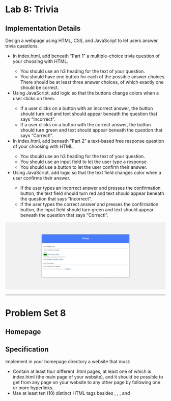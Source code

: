 
<h1>Lab 8: Trivia</h1>
<h2>Implementation Details</h2>
<p>Design a webpage using HTML, CSS, and JavaScript to let users answer trivia questions.</p>
<ul>
<li>In index.html, add beneath “Part 1” a multiple-choice trivia question of your choosing with HTML.</li>
  <ul>
    <li>You should use an h3 heading for the text of your question.</li>
    <li>You should have one button for each of the possible answer choices. There should be at least three answer choices, of which exactly one should be correct.  </li>
  </ul>
<li>Using JavaScript, add logic so that the buttons change colors when a user clicks on them.</li>
  <ul>
    <li>If a user clicks on a button with an incorrect answer, the button should turn red and text should appear beneath the question that says “Incorrect”.</li>
    <li>If a user clicks on a button with the correct answer, the button should turn green and text should appear beneath the question that says “Correct!”.</li>
  </ul>
<li>In index.html, add beneath “Part 2” a text-based free response question of your choosing with HTML.</li>
  <ul>
  <li>You should use an h3 heading for the text of your question.</li>
  <li>You should use an input field to let the user type a response.</li>
  <li>You should use a button to let the user confirm their answer.</li>
    </ul>
<li>Using JavaScript, add logic so that the text field changes color when a user confirms their answer.</li>
<ul>
<li>If the user types an incorrect answer and presses the confirmation button, the text field should turn red and text should appear beneath the question that says “Incorrect”.</li>
<li>If the user types the correct answer and presses the confirmation button, the input field should turn green and text should appear beneath the question that says “Correct!”.</li>
</ul>
</ul>

<img src="assets/0.png">


---


<h1>Problem Set 8</h1>
<h2>Homepage</h2>
<h2>Specification</h2>
<p>Implement in your homepage directory a website that must:</p>

<ul>
<li>Contain at least four different .html pages, at least one of which is index.html (the main page of your website), and it should be possible to get from any page on your website to any other page by following one or more hyperlinks.</li>
<li>Use at least ten (10) distinct HTML tags besides <html>, <head>, <body>, and <title>. Using some tag (e.g., <p>) multiple times still counts as just one (1) of those ten!</li>
<li>
Integrate one or more features from Bootstrap into your site. Bootstrap is a popular library (that comes with lots of CSS classes and more) via which you can beautify your site. See Bootstrap’s documentation to get started. In particular, you might find some of Bootstrap’s components of interest. To add Bootstrap to your site, it suffices to include</li>
  
```
<link rel="stylesheet" href="https://cdn.jsdelivr.net/npm/bootstrap@4.5.3/dist/css/bootstrap.min.css" integrity="sha384-TX8t27EcRE3e/ihU7zmQxVncDAy5uIKz4rEkgIXeMed4M0jlfIDPvg6uqKI2xXr2" crossorigin="anonymous">
<script src="https://code.jquery.com/jquery-3.5.1.slim.min.js" integrity="sha384-DfXdz2htPH0lsSSs5nCTpuj/zy4C+OGpamoFVy38MVBnE+IbbVYUew+OrCXaRkfj" crossorigin="anonymous"></script>
<script src="https://cdn.jsdelivr.net/npm/bootstrap@4.5.3/dist/js/bootstrap.bundle.min.js" integrity="sha384-ho+j7jyWK8fNQe+A12Hb8AhRq26LrZ/JpcUGGOn+Y7RsweNrtN/tE3MoK7ZeZDyx" crossorigin="anonymous"></script>
```
in your pages’ <head>, below which you can also include 
```
<link href="styles.css" rel="stylesheet">
```
to link your own CSS.
<li>Have at least one stylesheet file of your own creation, styles.css, which uses at least five (5) different CSS selectors (e.g. tag (example), class (.example), or ID (#example)), and within which you use a total of at least five (5) different CSS properties, such as font-size, or margin; and</li>
<li>Integrate one or more features of JavaScript into your site to make your site more interactive. For example, you can use JavaScript to add alerts, to have an effect at a recurring interval, or to add interactivity to buttons, dropdowns, or forms. Feel free to be creative!</li>
<li>Ensure that your site looks nice on browsers both on mobile devices as well as laptops and desktops.</li>
                                                                                                                                                                                                                                                                                                          
                                                                                                                                                                                                                                                                                                          




</ul>


